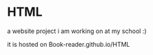 # HTML
a website project i am working on at my school :)

it is hosted on Book-reader.github.io/HTML
